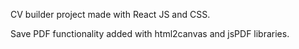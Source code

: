CV builder project made with React JS and CSS.

Save PDF functionality added with html2canvas and jsPDF libraries.
